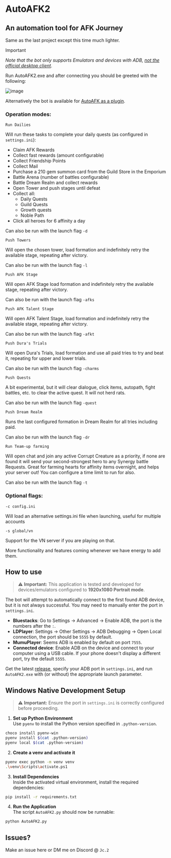 # AutoAFK2

## An automation tool for AFK Journey

Same as the last project except this time much lighter.

> [!IMPORTANT]
> _Note that the bot only supports Emulators and devices with ADB, <ins>not the official desktop client</ins>_.

Run AutoAFK2.exe and after connecting you should be greeted with the following:

![image](https://github.com/user-attachments/assets/456b4c37-3687-4f89-a726-55b1b1fd49bb)

Alternatively the bot is available for [AutoAFK as a plugin](https://github.com/Hammanek/AutoAFK?tab=readme-ov-file#afk-journey-automation-integration).

### Operation modes:

````Run Dailies````

Will run these tasks to complete your daily quests (as configured in ````settings.ini````):

* Claim AFK Rewards
* Collect fast rewards (amount configurable)
* Collect Friendship Points
* Collect Mail
* Purchase a 210 gem summon card from the Guild Store in the Emporium
* Battle Arena (number of battles configurable)
* Battle Dream Realm and collect rewards
* Open Tower and push stages until defeat
* Collect all:
  * Daily Quests
  * Guild Quests
  * Growth quests
  * Noble Path
* Click all heroes for 6 affinity a day

Can also be run with the launch flag ````-d```` 

````Push Towers````

Will open the chosen tower, load formation and indefinitely retry the available stage, repeating after victory.

Can also be run with the launch flag ````-l```` 

````Push AFK Stage````

Will open AFK Stage load formation and indefinitely retry the available stage, repeating after victory.

Can also be run with the launch flag ````-afks```` 

````Push AFK Talent Stage````

Will open AFK Talent Stage, load formation and indefinitely retry the available stage, repeating after victory.

Can also be run with the launch flag ````-afkt```` 

````Push Dura's Trials````

Will open Dura's Trials, load formation and use all paid tries to try and beat it, repeating for upper and lower trials.

Can also be run with the launch flag ````-charms```` 

````Push Quests````

A bit experimental, but it will clear dialogue, click items, autopath, fight battles, etc. to clear the active quest. It will not herd rats.

Can also be run with the launch flag ````-quest```` 

````Push Dream Realm````

Runs the last configured formation in Dream Realm for all tries including paid.

Can also be run with the launch flag ````-dr```` 

````Run Team-up farming````

Will open chat and join any active Corrupt Creature as a priority, if none are found it will send your second-strongest hero to any Synergy battle Requests. Great for farming hearts for affinity items overnight, and helps your server out! You can configure a time limit to run for also.

Can also be run with the launch flag ````-t```` 

### Optional flags:

````-c config.ini````

Will load an alternative settings.ini file when launching, useful for multiple accounts

````-s global/vn````

Support for the VN server if you are playing on that.


More functionality and features coming whenever we have energy to add them.

## How to use

> ⚠️ **Important:** This application is tested and developed for devices/emulators configured to **1920x1080 Portrait mode**.

The bot will attempt to automatically connect to the first found ADB device, but it is not always successful. You may need to manually enter the port in `settings.ini`.

* **Bluestacks**: Go to Settings → Advanced → Enable ADB, the port is the numbers after the `:`.
* **LDPlayer**: Settings → Other Settings → ADB Debugging → Open Local connection, the port should be `5555` by default.
* **MumuPlayer**: Seems ADB is enabled by default on port `7555`.
* **Connected device**: Enable ADB on the device and connect to your computer using a USB cable. If your phone doesn't display a different port, try the default `5555`.

Get the latest [release](https://github.com/Fortigate/AutoAFK2/releases), specify your ADB port in `settings.ini`, and run `AutoAFK2.exe` with (or without) the appropriate launch parameter.

## Windows Native Development Setup

> ⚠️ **Important:** Ensure the port in `settings.ini` is correctly configured before proceeding.

1. **Set up Python Environment**  
Use `pyenv` to install the Python version specified in `.python-version`.
```bash
choco install pyenv-win
pyenv install $(cat .python-version)
pyenv local $(cat .python-version)      
 ```

2. **Create a venv and activate it**
```bash
pyenv exec python -m venv venv
.\venv\Scripts\activate.ps1
 ```

3. **Install Dependencies**  
Inside the activated virtual environment, install the required dependencies:
```bash
pip install -r requirements.txt
```

4. **Run the Application**  
The script `AutoAFK2.py` should now be runnable:
```bash
python AutoAFK2.py
```

## Issues?

Make an issue here or DM me on Discord @ ````Jc.2````
